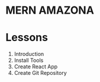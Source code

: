 # MERN AMAZONA

# Lessons

1. Introduction
2. Install Tools
3. Create React App
4. Create Git Repository